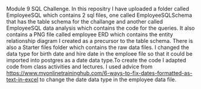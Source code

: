Module 9 SQL Challenge. In this repositry I have uploaded a folder called EmployeeSQL which contains 2 sql files, one called EmployeeSQLSchema that has the table schema for the challange and another called EmployeeSQL data analysis which contains the code for the queries. It also contains a PNG file called employee ERD which contains the entity relationship diagram I created as a precursor to the table schema. There is also a Starter files folder which contains the raw data files. I changed the data type for birth date and hire date in the emploee file so that it could be imported into postgres as a date data type.To create the code I adapted code from class activities and lectures. I used advice from https://www.myonlinetraininghub.com/6-ways-to-fix-dates-formatted-as-text-in-excel to change the date data type in the employee data file.
